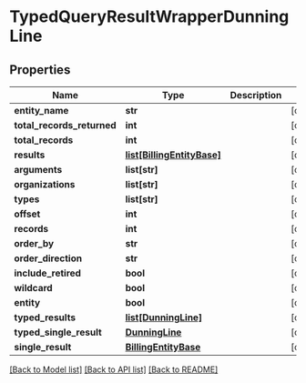 # TypedQueryResultWrapperDunningLine

## Properties
Name | Type | Description | Notes
------------ | ------------- | ------------- | -------------
**entity_name** | **str** |  | [optional] 
**total_records_returned** | **int** |  | [optional] 
**total_records** | **int** |  | [optional] 
**results** | [**list[BillingEntityBase]**](BillingEntityBase.md) |  | [optional] 
**arguments** | **list[str]** |  | [optional] 
**organizations** | **list[str]** |  | [optional] 
**types** | **list[str]** |  | [optional] 
**offset** | **int** |  | [optional] 
**records** | **int** |  | [optional] 
**order_by** | **str** |  | [optional] 
**order_direction** | **str** |  | [optional] 
**include_retired** | **bool** |  | [optional] 
**wildcard** | **bool** |  | [optional] 
**entity** | **bool** |  | [optional] 
**typed_results** | [**list[DunningLine]**](DunningLine.md) |  | [optional] 
**typed_single_result** | [**DunningLine**](DunningLine.md) |  | [optional] 
**single_result** | [**BillingEntityBase**](BillingEntityBase.md) |  | [optional] 

[[Back to Model list]](../README.md#documentation-for-models) [[Back to API list]](../README.md#documentation-for-api-endpoints) [[Back to README]](../README.md)

